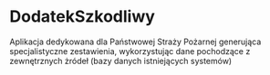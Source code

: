 DodatekSzkodliwy
================

Aplikacja dedykowana dla Państwowej Straży Pożarnej generująca specjalistyczne zestawienia, wykorzystując dane pochodzące z zewnętrznych żródeł (bazy danych istniejących systemów)

